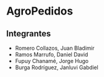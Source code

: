 # AgroPedidos

## Integrantes
- Romero Collazos, Juan Bladimir
- Ramos Marrufo, Daniel David
- Fupuy Chanamé, Jorge Hugo
- Burga Rodríguez, Janluvi Gabdiel